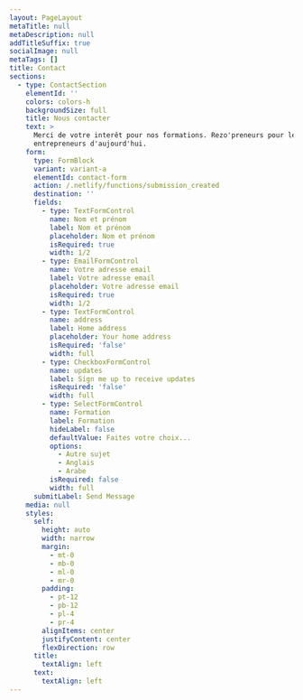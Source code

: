 ```yaml
---
layout: PageLayout
metaTitle: null
metaDescription: null
addTitleSuffix: true
socialImage: null
metaTags: []
title: Contact
sections:
  - type: ContactSection
    elementId: ''
    colors: colors-h
    backgroundSize: full
    title: Nous contacter
    text: >
      Merci de votre interêt pour nos formations. Rezo'preneurs pour les
      entrepreneurs d'aujourd'hui.
    form:
      type: FormBlock
      variant: variant-a
      elementId: contact-form
      action: /.netlify/functions/submission_created
      destination: ''
      fields:
        - type: TextFormControl
          name: Nom et prénom
          label: Nom et prénom
          placeholder: Nom et prénom
          isRequired: true
          width: 1/2
        - type: EmailFormControl
          name: Votre adresse email
          label: Votre adresse email
          placeholder: Votre adresse email
          isRequired: true
          width: 1/2
        - type: TextFormControl
          name: address
          label: Home address
          placeholder: Your home address
          isRequired: 'false'
          width: full
        - type: CheckboxFormControl
          name: updates
          label: Sign me up to receive updates
          isRequired: 'false'
          width: full
        - type: SelectFormControl
          name: Formation
          label: Formation
          hideLabel: false
          defaultValue: Faites votre choix...
          options:
            - Autre sujet
            - Anglais
            - Arabe
          isRequired: false
          width: full
      submitLabel: Send Message
    media: null
    styles:
      self:
        height: auto
        width: narrow
        margin:
          - mt-0
          - mb-0
          - ml-0
          - mr-0
        padding:
          - pt-12
          - pb-12
          - pl-4
          - pr-4
        alignItems: center
        justifyContent: center
        flexDirection: row
      title:
        textAlign: left
      text:
        textAlign: left
---
```


